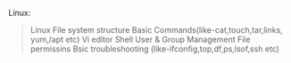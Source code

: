 Linux: 
> Linux File system structure
> Basic Commands(like-cat,touch,tar,links, yum,/apt etc)
> Vi editor
> Shell
> User & Group Management
> File permissins
> Bsic troubleshooting (like-ifconfig,top,df,ps,lsof,ssh etc)
